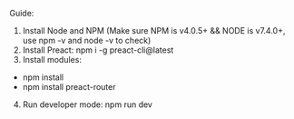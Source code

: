 
Guide:

1.	Install Node and NPM (Make sure NPM is v4.0.5+ && NODE is v7.4.0+, use npm -v and node -v to check)
2.	Install Preact: 
npm i -g preact-cli@latest
3.	Install modules:
 - npm install
 - npm install preact-router

4.	Run developer mode: npm run dev
